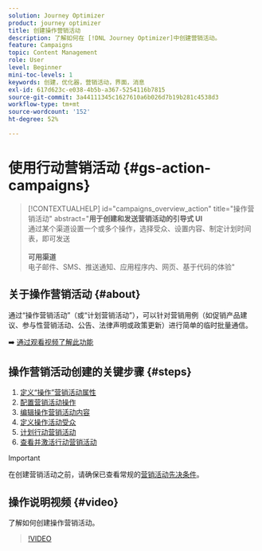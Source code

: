 ```yaml
---
solution: Journey Optimizer
product: journey optimizer
title: 创建操作营销活动
description: 了解如何在 [!DNL Journey Optimizer]中创建营销活动。
feature: Campaigns
topic: Content Management
role: User
level: Beginner
mini-toc-levels: 1
keywords: 创建，优化器，营销活动，界面，消息
exl-id: 617d623c-e038-4b5b-a367-5254116b7815
source-git-commit: 3a44111345c1627610a6b026d7b19b281c4538d3
workflow-type: tm+mt
source-wordcount: '152'
ht-degree: 52%

---
```



# 使用行动营销活动 {#gs-action-campaigns}

>[!CONTEXTUALHELP]
>id="campaigns_overview_action"
>title="操作营销活动"
>abstract="**用于创建和发送营销活动的引导式 UI**<br/>&#x200B;通过某个渠道设置一个或多个操作，选择受众、设置内容、制定计划时间表，即可发送&#x200B;<br/><br/>**可用渠道**<br/>&#x200B;电子邮件、SMS、推送通知、应用程序内、网页、基于代码的体验"

## 关于操作营销活动 {#about}

通过“操作营销活动”（或“计划营销活动”），可以针对营销用例（如促销产品建议、参与性营销活动、公告、法律声明或政策更新）进行简单的临时批量通信。

➡️ [通过观看视频了解此功能](#video)

## 操作营销活动创建的关键步骤 {#steps}

1. [定义“操作”营销活动属性](campaign-properties.md)
1. [配置营销活动操作](campaign-action.md)
1. [编辑操作营销活动内容](campaign-content.md)
1. [定义操作活动受众](campaign-audience.md)
1. [计划行动营销活动](campaign-schedule.md)
1. [查看并激活行动营销活动](review-activate-campaign.md)

>[!IMPORTANT]
>
>在创建营销活动之前，请确保已查看常规的[营销活动先决条件](../campaigns/get-started-with-campaigns.md#prerequisites)。

## 操作说明视频 {#video}

了解如何创建操作营销活动。

>[!VIDEO](https://video.tv.adobe.com/v/3412401?quality=12&captions=chi_hans)
